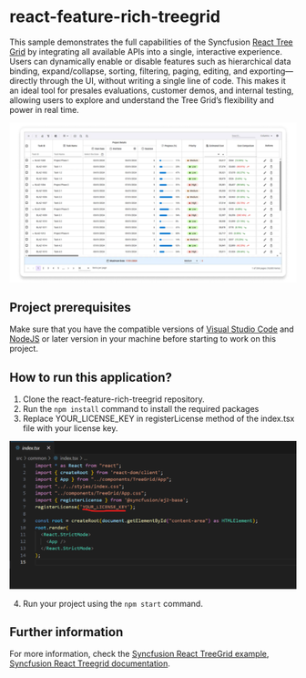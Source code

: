 # react-feature-rich-treegrid

This sample demonstrates the full capabilities of the Syncfusion [React Tree Grid](https://www.syncfusion.com/react-components/react-tree-grid) by integrating all available APIs into a single, interactive experience. Users can dynamically enable or disable features such as hierarchical data binding, expand/collapse, sorting, filtering, paging, editing, and exporting— directly through the UI, without writing a single line of code. This makes it an ideal tool for presales evaluations, customer demos, and internal testing, allowing users to explore and understand the Tree Grid’s flexibility and power in real time.
 
<p align="center">
<img src="src/assets/images/react-treegrid-preview.jpg" alt="React TreeGrid Preview"/>
</p>
 
## Project prerequisites
Make sure that you have the compatible versions of [Visual Studio Code](https://code.visualstudio.com/download ) and [NodeJS](https://nodejs.org/en/download) or later version in your machine before starting to work on this project.
 
## How to run this application?
 
1. Clone the react-feature-rich-treegrid repository.
2. Run the `npm install` command to install the required packages
3. Replace YOUR_LICENSE_KEY in registerLicense method of the index.tsx file with your license key.
 
<p align="center">
<img src="src/assets/images/register_license.png" alt="React Treegrid Preview"/>
</p>
 
4. Run your project using the `npm start` command.
 
## Further information
For more information, check the [Syncfusion React TreeGrid example](https://ej2.syncfusion.com/react/demos/#/tailwind3/treegrid/treegrid-overview),
 [Syncfusion React Treegrid documentation](https://ej2.syncfusion.com/react/documentation/treegrid/getting-started).